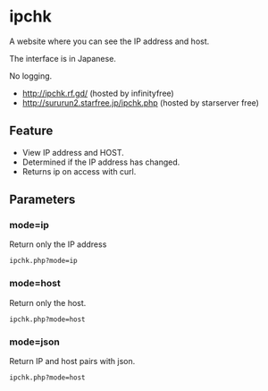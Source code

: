 # ipchk

A website where you can see the IP address and host.

The interface is in Japanese.

No logging.

- http://ipchk.rf.gd/ (hosted by infinityfree)
- http://sururun2.starfree.jp/ipchk.php (hosted by starserver free)

## Feature
- View IP address and HOST.
- Determined if the IP address has changed.
- Returns ip on access with curl.

## Parameters

### mode=ip

Return only the IP address

``` ipchk.php?mode=ip ```

### mode=host

Return only the host.

``` ipchk.php?mode=host ```

### mode=json

Return IP and host pairs with json.

``` ipchk.php?mode=host ```
